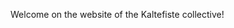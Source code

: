 <!--
.. title: Kaltefiste
.. slug: index
.. date: 2016-02-28 23:24:45 UTC+01:00
.. updated: 2017-11-19 20:40:00 UTC+01:00
#.. tags:
#.. description:
.. type: text
.. hidetitle: True
.. pretty_url: False
.. nocomments: True
#.. template: startseite.tmpl
-->

Welcome on the website of the Kaltefiste collective!
